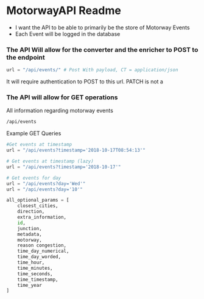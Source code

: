 # MotorwayAPI Readme

- I want the API to be able to primarily be the store of Motorway Events
- Each Event will be logged in the database


### The API Will allow for the converter and the enricher to POST to the endpoint
```python
url = "/api/events/" # Post With payload, CT = application/json
```

It will require authentication to POST to this url.
PATCH is not a


### The API will allow for GET operations

All information regarding motorway events

```bash
/api/events
```

Example GET Queries
```python
#Get events at timestamp
url = "/api/events?timestamp='2018-10-17T08:54:13'"

# Get events at timestamp (lazy)
url = "/api/events?timestamp='2018-10-17'"

# Get events for day
url = "/api/events?day='Wed'"
url = "/api/events?day='10'"

all_optional_params = [
    closest_cities,
    direction,
    extra_information,
    id,
    junction,
    metadata,
    motorway,
    reason congestion,
    time_day_numerical,
    time_day_worded,
    time_hour,
    time_minutes,
    time_seconds,
    time_timestamp,
    time_year
]

```


